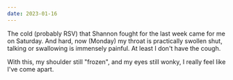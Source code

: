```yaml
---
date: 2023-01-16
---
```


The cold (probably RSV) that Shannon fought for the last week came for me on Saturday. And hard, now (Monday) my throat is practically swollen shut, talking or swallowing is immensely painful. At least I don't have the cough.

With this, my shoulder still "frozen", and my eyes still wonky, I really feel like I've come apart.

